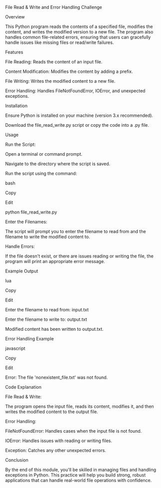 File Read & Write and Error Handling Challenge


Overview

This Python program reads the contents of a specified file, modifies the content, and writes the modified version to a new file. The program also handles common file-related errors, ensuring that users can gracefully handle issues like missing files or read/write failures.

Features

File Reading: Reads the content of an input file.

Content Modification: Modifies the content by adding a prefix.

File Writing: Writes the modified content to a new file.

Error Handling: Handles FileNotFoundError, IOError, and unexpected exceptions.

Installation

Ensure Python is installed on your machine (version 3.x recommended).

Download the file_read_write.py script or copy the code into a .py file.

Usage

Run the Script:


Open a terminal or command prompt.

Navigate to the directory where the script is saved.

Run the script using the command:

bash

Copy


Edit

python file_read_write.py

Enter the Filenames:

The script will prompt you to enter the filename to read from and the filename to write the modified content to.

Handle Errors:


If the file doesn't exist, or there are issues reading or writing the file, the program will print an appropriate error message.


Example Output

lua

Copy

Edit

Enter the filename to read from: input.txt

Enter the filename to write to: output.txt

Modified content has been written to output.txt.

Error Handling Example

javascript

Copy

Edit

Error: The file 'nonexistent_file.txt' was not found.

Code Explanation


File Read & Write:

The program opens the input file, reads its content, modifies it, and then writes the modified content to the output file.

Error Handling:

FileNotFoundError: Handles cases when the input file is not found.

IOError: Handles issues with reading or writing files.

Exception: Catches any other unexpected errors.

Conclusion

By the end of this module, you'll be skilled in managing files and handling exceptions in Python. This practice will help you build strong, robust applications that can handle real-world file operations with confidence.


